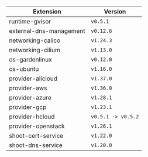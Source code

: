 | Extension      |  Version | 
| ----------- | ----------- |
|runtime-gvisor|```v0.5.1```|
|external-dns-management|```v0.12.6```|
|networking-calico|```v1.24.3```|
|networking-cilium|```v1.13.0```|
|os-gardenlinux|```v0.12.0```|
|os-ubuntu|```v1.16.0```|
|provider-alicloud|```v1.37.0```|
|provider-aws|```v1.36.0```|
|provider-azure|```v1.28.1```|
|provider-gcp|```v1.23.1```|
|provider-hcloud|```v0.5.1 -> v0.5.2```|
|provider-openstack|```v1.26.1```|
|shoot-cert-service|```v1.22.0```|
|shoot-dns-service|```v1.20.0```|
